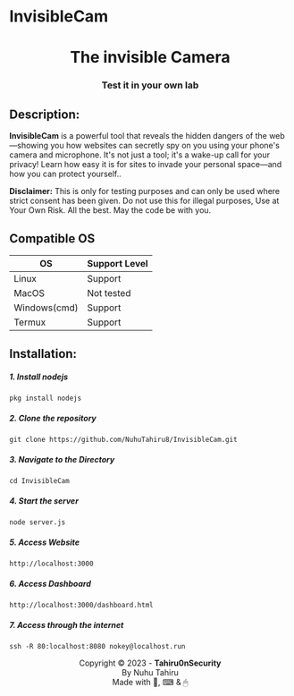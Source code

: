 # InvisibleCam

<h1 align="center">The invisible Camera</h1>
<h3 align="center">Test it in your own lab</h3>

## Description:
**InvisibleCam** is a powerful tool that reveals the hidden dangers of the web—showing you how websites can secretly spy on you using your phone's camera and microphone. It's not just a tool; it's a wake-up call for your privacy! Learn how easy it is for sites to invade your personal space—and how you can protect yourself..

**Disclaimer:** This is only for testing purposes and can only be used where strict consent has been given. Do not use this for illegal purposes, Use at Your Own Risk. All the best. May the code be with you.

## Compatible OS

OS            | Support Level
--------------|--------------
Linux         | Support
MacOS         | Not tested
Windows(cmd)  | Support
Termux        | Support


## Installation:
##### 1. Install nodejs
   ```pkg install nodejs```
##### 2. Clone the repository
```git clone https://github.com/NuhuTahiru8/InvisibleCam.git```
##### 3. Navigate to the Directory
```cd InvisibleCam```
##### 4. Start the server
```node server.js```
##### 5. Access Website
```http://localhost:3000```
##### 6. Access Dashboard
```http://localhost:3000/dashboard.html```
##### 7. Access through the internet
```ssh -R 80:localhost:8080 nokey@localhost.run```
<div align="center">

Copyright © 2023 - **Tahiru0nSecurity**\
By Nuhu Tahiru\
Made with 🧠, ⌨ & 🖱 

</div>

